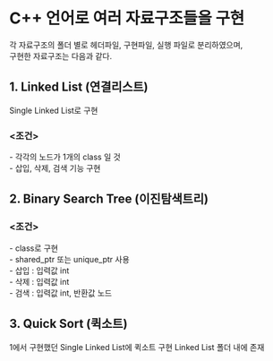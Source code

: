 <h1>C++ 언어로 여러 자료구조들을 구현</h1>

각 자료구조의 폴더 별로 헤더파일, 구현파일, 실행 파일로 분리하였으며,  
구현한 자료구조는 다음과 같다.

<h2>1. Linked List (연결리스트)</h2>
  Single Linked List로 구현
  <h3><조건></h3>
    - 각각의 노드가 1개의 class 일 것<br/>
    - 삽입, 삭제, 검색 기능 구현 
<h2>2. Binary Search Tree (이진탐색트리)</h2>
  <h3><조건></h3>
    - class로 구현<br/>
    - shared_ptr 또는 unique_ptr 사용<br/>
    - 삽입 : 입력값 int<br/>
    - 삭제 : 입력값 int<br/>
    - 검색 : 입력값 int, 반환값 노드<br/>
<h2>3. Quick Sort (퀵소트)</h2>
  1에서 구현했던 Single Linked List에 퀵소트 구현
  Linked List 폴더 내에 존재
